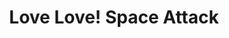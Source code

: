 ---
title:  "Love Love! Space Attack"
location: "Games/LoveLoveSpaceAttack.html"
desc: "A person moves game files around on the computer, but the copying process gets interrupted, corrupting the files and causing two video game worlds (Dating Sim and Bullet Hell) to merge. Commander Dan Makú, fighting for the intergalactic war, finds himself dating a girl, Ren Aishi, for some reason. All she can see is the dialogue choices he chooses, unaware that the alien war may be having an impact on her, too."
desc_es: "Una persona estaba moviendo los archivos de videojuegos, pero el proceso de copia fue interrumpido, corrumpiendo los archivos y causando que dos mundos de videojuegos (Un juego de citas y un Bullet Hell) se combinen. El Comandante Dan Makú pelenado una guerra intergalactica, se encuentra intentando tener una cita con Ren Aishi, por alguna razon."
time: 72 hours
time_es: 72 horas
made: Ludum Dare 41
display-order: 5
---